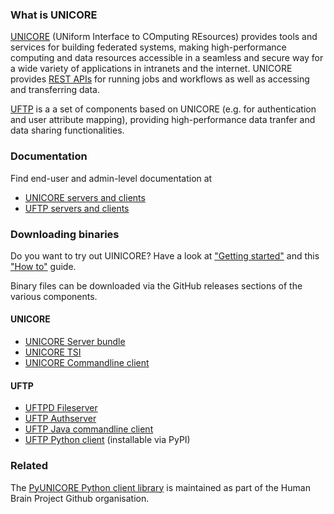 ### What is UNICORE
[UNICORE](https://unicore-docs.readthedocs.io/en/latest/overview.html)
(UNiform Interface to COmputing REsources) provides tools and
services for building federated systems, making high-performance
computing and data resources accessible in a seamless and secure way
for a wide variety of applications in intranets and the internet.
UNICORE provides [REST APIs](https://unicore-docs.readthedocs.io/en/latest/user-docs/rest-api/index.html)
for running jobs and workflows as well as accessing and transferring data.

[UFTP](https://uftp-docs.readthedocs.io/en/latest/overview.html) 
is a a set of components based on UNICORE (e.g. for authentication and
user attribute mapping), providing high-performance data tranfer and
data sharing functionalities.

### Documentation

Find end-user and admin-level documentation at

 - [UNICORE servers and clients](https://unicore-docs.readthedocs.io/en/latest)
 - [UFTP servers and clients](https://uftp-docs.readthedocs.io/en/latest)

### Downloading binaries

Do you want to try out UINICORE? Have a look at ["Getting started"](https://unicore-docs.readthedocs.io/en/latest/gettingstarted.html) 
and this ["How to"](https://unicore-docs.readthedocs.io/en/latest/howto-singlecluster.html) guide.

Binary files can be downloaded via the GitHub releases sections of the various components.

#### UNICORE

- [UNICORE Server bundle](https://github.com/UNICORE-EU/server-bundle/releases)
- [UNICORE TSI](https://github.com/UNICORE-EU/tsi/releases)
- [UNICORE Commandline client](https://github.com/UNICORE-EU/commandline-client/releases)

#### UFTP

- [UFTPD Fileserver](https://github.com/UNICORE-EU/uftpd/releases)
- [UFTP Authserver](https://github.com/UNICORE-EU/uftp/releases)
- [UFTP Java commandline client](https://github.com/UNICORE-EU/uftp-javaclient/releases)
- [UFTP Python client](https://github.com/UNICORE-EU/pyuftp/) (installable via PyPI)

### Related

The [PyUNICORE Python client library](https://github.com/HumanBrainProject/pyunicore) is maintained as part of the Human Brain Project Github organisation.

